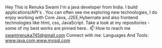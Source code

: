 Hey This is Renuka Swami 
I'm a java developer from India. I build applications/API's . You can often see me exploring new technologies, I do enjoy working with Core Java, J2EE,Hybernate and also frontend technologies like html, css, JavaScript. Take a look at my repositories - some of my best works are pinned here..
📫 How to reach me swamirenuka745@gmail.com
Connect with me:
Languages And Tools:
www.java.com,www.mysql.com
